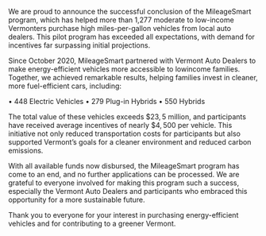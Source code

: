 We are proud to announce the successful conclusion of the MileageSmart program, which has helped more than 1,277 moderate to low-income Vermonters purchase high miles-per-gallon vehicles from local auto dealers. This pilot program has exceeded all expectations, with demand for incentives far surpassing initial projections.  

Since October 2020, MileageSmart partnered with Vermont Auto Dealers to make energy-efficient vehicles more accessible to lowincome families. Together, we achieved remarkable results, helping families invest in cleaner, more fuel-efficient cars, including:  

• 448 Electric Vehicles • 279 Plug-in Hybrids • 550 Hybrids  

The total value of these vehicles exceeds $\$23,5$ million, and participants have received average incentives of nearly $\$4,500$ per vehicle. This initiative not only reduced transportation costs for participants but also supported Vermont’s goals for a cleaner environment and reduced carbon emissions.  

With all available funds now disbursed, the MileageSmart program has come to an end, and no further applications can be processed. We are grateful to everyone involved for making this program such a success, especially the Vermont Auto Dealers and participants who embraced this opportunity for a more sustainable future.  

Thank you to everyone for your interest in purchasing energy-efficient vehicles and for contributing to a greener Vermont.  